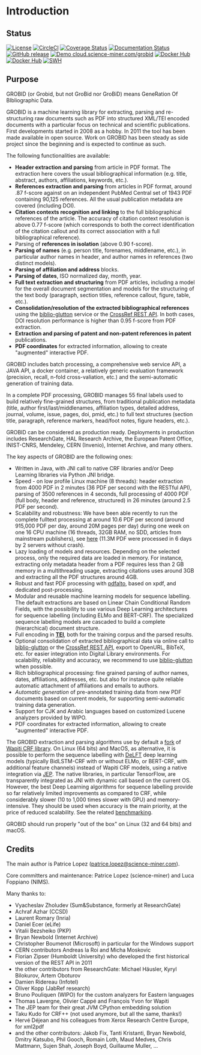 <h1>Introduction</h1>

## Status

[![License](http://img.shields.io/:license-apache-blue.svg)](http://www.apache.org/licenses/LICENSE-2.0.html)
[![CircleCI](https://circleci.com/gh/kermitt2/grobid.svg?style=svg)](https://circleci.com/gh/kermitt2/grobid)
[![Coverage Status](https://coveralls.io/repos/kermitt2/grobid/badge.svg)](https://coveralls.io/r/kermitt2/grobid)
[![Documentation Status](https://readthedocs.org/projects/grobid/badge/?version=latest)](https://readthedocs.org/projects/grobid/?badge=latest)
[![GitHub release](https://img.shields.io/github/release/kermitt2/grobid.svg)](https://github.com/kermitt2/grobid/releases/)
[![Demo cloud.science-miner.com/grobid](https://img.shields.io/website-up-down-green-red/https/cloud.science-miner.com/grobid.svg)](http://cloud.science-miner.com/grobid)
[![Docker Hub](https://img.shields.io/docker/pulls/lfoppiano/grobid.svg)](https://hub.docker.com/r/lfoppiano/grobid/ "Docker Pulls")
[![Docker Hub](https://img.shields.io/docker/pulls/grobid/grobid.svg)](https://hub.docker.com/r/grobid/grobid/ "Docker Pulls")
[![SWH](https://archive.softwareheritage.org/badge/origin/https://github.com/kermitt2/grobid/)](https://archive.softwareheritage.org/browse/origin/?origin_url=https://github.com/kermitt2/grobid)

## Purpose

GROBID (or Grobid, but not GroBid nor GroBiD) means GeneRation Of BIbliographic Data. 

GROBID is a machine learning library for extracting, parsing and re-structuring raw documents such as PDF into structured XML/TEI encoded documents with a particular focus on technical and scientific publications. First developments started in 2008 as a hobby. In 2011 the tool has been made available in open source. Work on GROBID has been steady as side project since the beginning and is expected to continue as such. 

The following functionalities are available:

- __Header extraction and parsing__ from article in PDF format. The extraction here covers the usual bibliographical information (e.g. title, abstract, authors, affiliations, keywords, etc.).
- __References extraction and parsing__ from articles in PDF format, around .87 f-score against on an independent PubMed Central set of 1943 PDF containing 90,125 references. All the usual publication metadata are covered (including DOI).
- __Citation contexts recognition and linking__ to the full bibliographical references of the article. The accuracy of citation context resolution is above 0.77 f-score (which corresponds to both the correct identification of the citation callout and its correct association with a full bibliographical reference).
- Parsing of __references in isolation__ (above 0.90 f-score).
- __Parsing of names__ (e.g. person title, forenames, middlename, etc.), in particular author names in header, and author names in references (two distinct models).
- __Parsing of affiliation and address__ blocks.
- __Parsing of dates__, ISO normalized day, month, year.
- __Full text extraction and structuring__ from PDF articles, including a model for the overall document segmentation and models for the structuring of the text body (paragraph, section titles, reference callout, figure, table, etc.).
- __Consolidation/resolution of the extracted bibliographical references__ using the [biblio-glutton](https://github.com/kermitt2/biblio-glutton) service or the [CrossRef REST API](https://github.com/CrossRef/rest-api-doc). In both cases, DOI resolution performance is higher than 0.95 f-score from PDF extraction.
- __Extraction and parsing of patent and non-patent references in patent__ publications.
- __PDF coordinates__ for extracted information, allowing to create "augmented" interactive PDF.

GROBID includes batch processing, a comprehensive web service API, a JAVA API, a docker container, a relatively generic evaluation framework (precision, recall, n-fold cross-valiation, etc.) and the semi-automatic generation of training data. 

In a complete PDF processing, GROBID manages 55 final labels used to build relatively fine-grained structures, from traditional publication metadata (title, author first/last/middlenames, affiliation types, detailed address, journal, volume, issue, pages, doi, pmid, etc.) to full text structures (section title, paragraph, reference markers, head/foot notes, figure headers, etc.).

GROBID can be considered as production ready. Deployments in production includes ResearchGate, HAL Research Archive, the European Patent Office, INIST-CNRS, Mendeley, CERN (Invenio), Internet Archive, and many others. 

The key aspects of GROBID are the following ones:

+ Written in Java, with JNI call to native CRF libraries and/or Deep Learning libraries via Python JNI bridge. 
+ Speed - on low profile Linux machine (8 threads): header extraction from 4000 PDF in 2 minutes (36 PDF per second with the RESTful API), parsing of 3500 references in 4 seconds, full processing of 4000 PDF (full body, header and reference, structured) in 26 minutes (around 2.5 PDF per second). 
+ Scalability and robustness: We have been able recently to run the complete fulltext processing at around 10.6 PDF per second (around 915,000 PDF per day, around 20M pages per day) during one week on one 16 CPU machine (16 threads, 32GB RAM, no SDD, articles from mainstream publishers), see [here](https://github.com/kermitt2/grobid/issues/443#issuecomment-505208132) (11.3M PDF were processed in 6 days by 2 servers without crash).
+ Lazy loading of models and resources. Depending on the selected process, only the required data are loaded in memory. For instance, extracting only metadata header from a PDF requires less than 2 GB memory in a multithreading usage, extracting citations uses around 3GB and extracting all the PDF structures around 4GB.  
+ Robust and fast PDF processing with [pdfalto](https://github.com/kermitt2/pdfalto), based on xpdf, and dedicated post-processing.
+ Modular and reusable machine learning models for sequence labelling. The default extractions are based on Linear Chain Conditional Random Fields, with the possibility to use various Deep Learning architectures for sequence labelling (including ELMo and BERT-CRF). The specialized sequence labelling models are cascaded to build a complete (hierarchical) document structure.  
+ Full encoding in [__TEI__](http://www.tei-c.org/Guidelines/P5/index.xml), both for the training corpus and the parsed results.
+ Optional consolidation of extracted bibliographical data via online call to [biblio-glutton](https://github.com/kermitt2/biblio-glutton) or the [CrossRef REST API](https://github.com/CrossRef/rest-api-doc), export to OpenURL, BibTeX, etc. for easier integration into Digital Library environments. For scalability, reliability and accuracy, we recommend to use [biblio-glutton](https://github.com/kermitt2/biblio-glutton) when possible.
+ Rich bibliographical processing: fine grained parsing of author names, dates, affiliations, addresses, etc. but also for instance quite reliable automatic attachment of affiliations and emails to authors. 
+ _Automatic generation_ of pre-annotated training data from new PDF documents based on current models, for supporting semi-automatic training data generation. 
+ Support for CJK and Arabic languages based on customized Lucene analyzers provided by WIPO.
+ PDF coordinates for extracted information, allowing to create "augmented" interactive PDF.

The GROBID extraction and parsing algorithms use by default a [fork](https://github.com/kermitt2/wapiti) of [Wapiti CRF library](http://wapiti.limsi.fr). On Linux (64 bits) and MacOS, as alternative, it is possible to perform the sequence labelling with [DeLFT](https://github.com/kermitt2/delft) deep learning models (typically BidLSTM-CRF with or without ELMo, or BERT-CRF, with additional feature channels) instead of Wapiti CRF models, using a native integration via [JEP](https://github.com/ninia/jep). The native libraries, in particular TensorFlow, are transparently integrated as JNI with dynamic call based on the current OS. However, the best Deep Learning algorithms for sequence labelling provide so far relatively limited improvements as compared to CRF, while considerably slower (10 to 1,000 times slower with GPU) and memory-intensive. They should be used when accuracy is the main priority, at the price of reduced scalability. See the related [benchmarking](End-to-end-evaluation.md). 

GROBID should run properly "out of the box" on Linux (32 and 64 bits) and macOS. 

## Credits

The main author is Patrice Lopez (patrice.lopez@science-miner.com). 

Core committers and maintenance: Patrice Lopez (science-miner) and Luca Foppiano (NIMS).

Many thanks to:

* Vyacheslav Zholudev (Sum&Substance, formerly at ResearchGate)
* Achraf Azhar (CCSD)
* Laurent Romary (Inria)
* Daniel Ecer (eLife)
* Vitalii Bezsheiko (PKP)
* Bryan Newbold (Internet Archive)
* Christopher Boumenot (Microsoft) in particular for the Windows support
* CERN contributors Andreas la Roi and Micha Moskovic
* Florian Zipser (Humboldt University) who developed the first historical version of the REST API in 2011
* the other contributors from ResearchGate: Michael Häusler, Kyryl Bilokurov, Artem Oboturov
* Damien Ridereau (Infotel)
* Oliver Kopp (JabRef research)
* Bruno Pouliquen (WIPO) for the custom analyzers for Eastern languages
* Thomas Lavergne, Olivier Cappé and François Yvon for Wapiti
* The JEP team for their great JVM CPython embedding solution
* Taku Kudo for CRF++ (not used anymore, but all the same, thanks!)
* Hervé Déjean and his colleagues from Xerox Research Centre Europe, for xml2pdf
* and the other contributors: Jakob Fix, Tanti Kristanti, Bryan Newbold, Dmitry Katsubo, Phil Gooch, Romain Loth, Maud Medves, Chris Mattmann, Sujen Shah, Joseph Boyd, Guillaume Muller, ...
